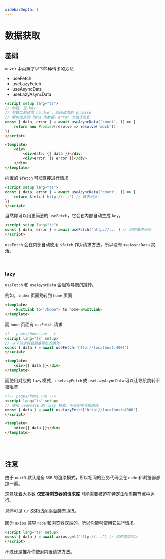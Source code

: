 ```yaml
---
sidebarDepth: 1
---
```


# 数据获取


## 基础

`nuxt3` 中内置了以下四种请求的方法

- useFetch
- useLazyFetch
- useAsyncData
- useLazyAsyncData 

```html
<script setup lang="ts">
// 参数一是 key
// 参数二是请求 handler，返回请求的 promise
// 解构出来的 data 为数据，error 为错误信息
const { data, error } = await useAsyncData('count', () => {
    return new Promise(resolve => resolve('mock'))
})
</script>

<template>
    <div>
        <div>data: {{ data }}</div>
        <div>error: {{ error }}</div>
    </div>
</template>
```

内置的  `$fetch` 可以直接进行请求

```html
<script setup lang="ts">
const { data, error } = await useAsyncData('count', () => {
    return $fetch('http://...') // 请求地址
})
</script>
```

当然你可以用更简洁的 `useFetch`，它会在内部自动生成 `key`。

```html
<script setup lang="ts">
const { data, error } = await useFetch('http://...') // 你的请求地址
</script>
```

`useFetch` 会在内部自动使用 `$fetch` 作为请求方法，所以没有 `useAsyncData` 灵活。

<br />

### lazy

`useFetch` 和 `useAsyncData` 会阻塞导航的跳转。


例如，`index` 页面跳转到 `home` 页面

```html
<template>
	<NuxtLink to="/home"> to home</NuxtLink>
</template>
```

而 `home` 页面有 `useFetch` 请求

```html
<!-- pages/home.vue -->
<script lang="ts" setup>
// 以下请求将会阻塞导航的跳转
const { data } = await useFetch('http://localhost:4000')
</script>

<template>
	<div>{{ data }}</div>
</template>
```

而使用对应的 `lazy` 模式，`useLazyFetch` 或 `useLazyAsyncData` 可以让导航跳转不被阻塞

```html
<!-- pages/home.vue -->
<script lang="ts" setup>
// 使用 useFetch 的 lazy 模式，不会阻塞导航跳转
const { data } = await useLazyFetch('http://localhost:4000')
</script>

<template>
	<div>{{ data }}</div>
</template>
```

<br />
<br />


## 注意

由于 `nuxt3` 默认是全 `SSR` 的渲染模式，所以相同的业务代码会在 `node` 和浏览器都跑一遍。  

这意味着大多数 **仅支持浏览器的请求库** 可能需要被迫在特定生命周期节点中运行。

具体可见 👉 [SSR/访问平台特有 API](https://staging-cn.vuejs.org/guide/scaling-up/ssr.html#access-to-platform-specific-apis)。


因为 `axios` 兼容 `node` 和浏览器双端的，所以你能够使用它进行请求。

```html
<script lang="ts" setup>
const { data } = await axios.get('http://...') // 你的请求地址
</script>
```

不过还是推荐你使用内置请求方法。